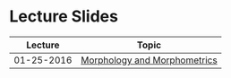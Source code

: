# Lecture Slides

Lecture | Topic
----- | -----
01-25-2016 | [Morphology and Morphometrics](https://github.com/aazaff/teachPaleobiology/blob/master/LectureSlides/Morphometrics01252016.pdf)
